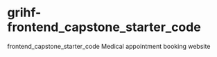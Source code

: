 # grihf-frontend_capstone_starter_code
frontend_capstone_starter_code
Medical appointment booking website

